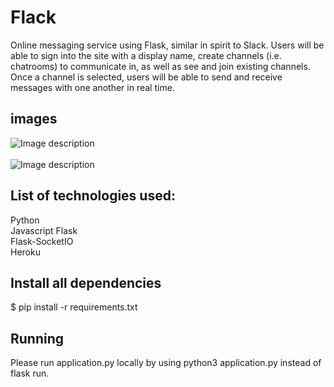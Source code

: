 # Flack
Online messaging service using Flask, similar in spirit to Slack. Users will be able to sign into the site with a display name, create channels (i.e. chatrooms) to communicate in, as well as see and join existing channels. \
Once a channel is selected, users will be able to send and receive messages with one another in real time.


## images
![Image description](https://i.imgur.com/TP2XItT.png)\
\
![Image description](https://i.imgur.com/cl0keUI.png)

## List of technologies used:

Python \
Javascript
Flask \
Flask-SocketIO \
Heroku


## Install all dependencies
$ pip install -r requirements.txt

## Running
Please run application.py locally by using python3 application.py instead of flask run.
